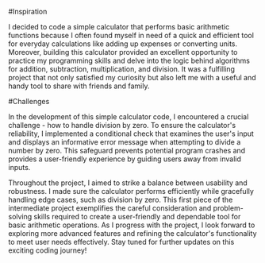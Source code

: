 #Inspiration

I decided to code a simple calculator that performs basic arithmetic functions because I often found myself in need of a quick and efficient tool for everyday calculations like adding up expenses or converting units. Moreover, building this calculator provided an excellent opportunity to practice my programming skills and delve into the logic behind algorithms for addition, subtraction, multiplication, and division. It was a fulfilling project that not only satisfied my curiosity but also left me with a useful and handy tool to share with friends and family.

#Challenges 

In the development of this simple calculator code, I encountered a crucial challenge - how to handle division by zero. To ensure the calculator's reliability, I implemented a conditional check that examines the user's input and displays an informative error message when attempting to divide a number by zero. This safeguard prevents potential program crashes and provides a user-friendly experience by guiding users away from invalid inputs.

Throughout the project, I aimed to strike a balance between usability and robustness. I made sure the calculator performs efficiently while gracefully handling edge cases, such as division by zero. This first piece of the intermediate project exemplifies the careful consideration and problem-solving skills required to create a user-friendly and dependable tool for basic arithmetic operations. As I progress with the project, I look forward to exploring more advanced features and refining the calculator's functionality to meet user needs effectively. Stay tuned for further updates on this exciting coding journey!
